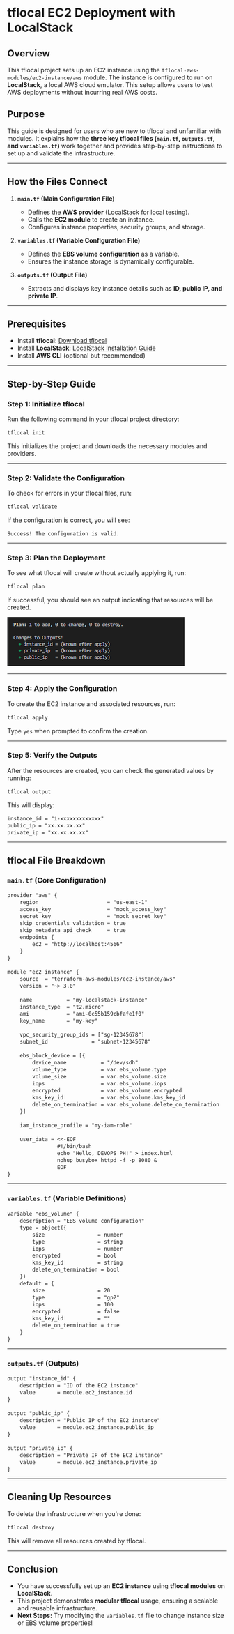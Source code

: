 # tflocal EC2 Deployment with LocalStack

## Overview
This tflocal project sets up an EC2 instance using the `tflocal-aws-modules/ec2-instance/aws` module. The instance is configured to run on **LocalStack**, a local AWS cloud emulator. This setup allows users to test AWS deployments without incurring real AWS costs.

## Purpose
This guide is designed for users who are new to tflocal and unfamiliar with modules. It explains how the **three key tflocal files (`main.tf`, `outputs.tf`, and `variables.tf`)** work together and provides step-by-step instructions to set up and validate the infrastructure.

---

## How the Files Connect

1. **`main.tf` (Main Configuration File)**
   - Defines the **AWS provider** (LocalStack for local testing).
   - Calls the **EC2 module** to create an instance.
   - Configures instance properties, security groups, and storage.

2. **`variables.tf` (Variable Configuration File)**
   - Defines the **EBS volume configuration** as a variable.
   - Ensures the instance storage is dynamically configurable.

3. **`outputs.tf` (Output File)**
   - Extracts and displays key instance details such as **ID, public IP, and private IP**.

---

## Prerequisites
- Install **tflocal**: [Download tflocal](https://developer.hashicorp.com/tflocal/downloads)
- Install **LocalStack**: [LocalStack Installation Guide](https://docs.localstack.cloud/getting-started/installation/)
- Install **AWS CLI** (optional but recommended)

---

## Step-by-Step Guide

### **Step 1: Initialize tflocal**
Run the following command in your tflocal project directory:

```sh
tflocal init
```
This initializes the project and downloads the necessary modules and providers.

---

### **Step 2: Validate the Configuration**
To check for errors in your tflocal files, run:

```sh
tflocal validate
```
If the configuration is correct, you will see:

```
Success! The configuration is valid.
```

---

### **Step 3: Plan the Deployment**
To see what tflocal will create without actually applying it, run:

```sh
tflocal plan
```
If successful, you should see an output indicating that resources will be created.

![Reference Image](TERRAFORM_PLAN_SUCCESS.png)

---

### **Step 4: Apply the Configuration**
To create the EC2 instance and associated resources, run:

```sh
tflocal apply
```
Type `yes` when prompted to confirm the creation.

---

### **Step 5: Verify the Outputs**
After the resources are created, you can check the generated values by running:

```sh
tflocal output
```
This will display:
```
instance_id = "i-xxxxxxxxxxxxx"
public_ip = "xx.xx.xx.xx"
private_ip = "xx.xx.xx.xx"
```

---

## tflocal File Breakdown

### **`main.tf`** (Core Configuration)
```hcl
provider "aws" {
    region                      = "us-east-1"
    access_key                  = "mock_access_key"
    secret_key                  = "mock_secret_key"
    skip_credentials_validation = true
    skip_metadata_api_check     = true
    endpoints {
        ec2 = "http://localhost:4566"
    }
}

module "ec2_instance" {
    source  = "terraform-aws-modules/ec2-instance/aws"
    version = "~> 3.0"

    name           = "my-localstack-instance"
    instance_type  = "t2.micro"
    ami            = "ami-0c55b159cbfafe1f0"
    key_name       = "my-key"

    vpc_security_group_ids = ["sg-12345678"]
    subnet_id              = "subnet-12345678"

    ebs_block_device = [{
        device_name           = "/dev/sdh"
        volume_type           = var.ebs_volume.type
        volume_size           = var.ebs_volume.size
        iops                  = var.ebs_volume.iops
        encrypted             = var.ebs_volume.encrypted
        kms_key_id            = var.ebs_volume.kms_key_id
        delete_on_termination = var.ebs_volume.delete_on_termination
    }]

    iam_instance_profile = "my-iam-role"

    user_data = <<-EOF
                #!/bin/bash
                echo "Hello, DEVOPS PH!" > index.html
                nohup busybox httpd -f -p 8080 &
                EOF
}
```

---

### **`variables.tf`** (Variable Definitions)
```hcl
variable "ebs_volume" {
    description = "EBS volume configuration"
    type = object({
        size                 = number
        type                 = string
        iops                 = number
        encrypted            = bool
        kms_key_id           = string
        delete_on_termination = bool
    })
    default = {
        size                 = 20
        type                 = "gp2"
        iops                 = 100
        encrypted            = false
        kms_key_id           = ""
        delete_on_termination = true
    }
}
```

---

### **`outputs.tf`** (Outputs)
```hcl
output "instance_id" {
    description = "ID of the EC2 instance"
    value       = module.ec2_instance.id
}

output "public_ip" {
    description = "Public IP of the EC2 instance"
    value       = module.ec2_instance.public_ip
}

output "private_ip" {
    description = "Private IP of the EC2 instance"
    value       = module.ec2_instance.private_ip
}
```

---

## **Cleaning Up Resources**
To delete the infrastructure when you're done:

```sh
tflocal destroy
```
This will remove all resources created by tflocal.

---

## **Conclusion**
- You have successfully set up an **EC2 instance** using **tflocal modules** on **LocalStack**.
- This project demonstrates **modular tflocal** usage, ensuring a scalable and reusable infrastructure.
- **Next Steps:** Try modifying the `variables.tf` file to change instance size or EBS volume properties!
